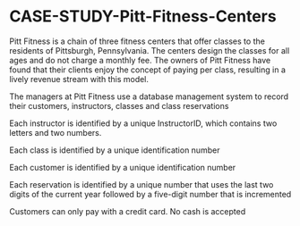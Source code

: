 # CASE-STUDY-Pitt-Fitness-Centers
Pitt Fitness is a chain of three fitness centers that offer classes to the residents of Pittsburgh, Pennsylvania. 
The centers design the classes for all ages and do not charge a monthly fee. The owners of Pitt Fitness have found that their clients enjoy the concept of paying per class, resulting in a lively revenue stream with this model. 

The managers at Pitt Fitness use a database management system to record their customers, instructors, classes and class reservations

Each instructor is identified by a unique InstructorID, which contains two letters and two numbers. 

Each class is identified by a unique identification number

Each customer is identified by a unique identification number

Each reservation is identified by a unique number that uses the last two digits of the current year followed by a five-digit number that is incremented

Customers can only pay with a credit card. No cash is accepted
